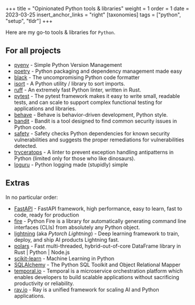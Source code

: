 +++
title = "Opinionated Python tools & libraries"
weight = 1
order = 1
date = 2023-03-25
insert_anchor_links = "right"
[taxonomies]
tags = ["python", "setup", "tldr"]
+++

Here are my go-to tools & libraries for `Python`.

<!-- more -->

## For all projects

- [pyenv](https://github.com/pyenv/pyenv) - Simple Python Version Management
- [poetry](https://python-poetry.org/) - Python packaging and dependency management made easy
- [black](https://github.com/psf/black) - The uncompromising Python code formatter
- [isort](https://github.com/PyCQA/isort) - A Python utility / library to sort imports.
- [ruff](https://github.com/charliermarsh/ruff) - An extremely fast Python linter, written in Rust.
- [pytest](https://docs.pytest.org) - The pytest framework makes it easy to write small, readable tests, and can scale to support complex functional testing for applications and libraries.
- [behave](https://github.com/behave/behave) - Behave is behavior-driven development, Python style.
- [bandit](https://github.com/PyCQA/bandit) - Bandit is a tool designed to find common security issues in Python code.
- [safety](https://github.com/pyupio/safety) - Safety checks Python dependencies for known security vulnerabilities and suggests the proper remediations for vulnerabilities detected.
- [tryceratops](https://github.com/guilatrova/tryceratops) - A linter to prevent exception handling antipatterns in Python (limited only for those who like dinosaurs).
- [loguru](https://github.com/Delgan/loguru) - Python logging made (stupidly) simple

## Extras

In no particular order:

- [FastAPI](https://github.com/tiangolo/fastapi) - FastAPI framework, high performance, easy to learn, fast to code, ready for production
- [fire](https://github.com/google/python-fire) - Python Fire is a library for automatically generating command line interfaces (CLIs) from absolutely any Python object.
- [lightning](https://github.com/Lightning-AI/lightning) (aka *Pytorch Lightning*) - Deep learning framework to train, deploy, and ship AI products Lightning fast.
- [polars](https://github.com/pola-rs/polars) - Fast multi-threaded, hybrid-out-of-core DataFrame library in Rust | Python | Node.js
- [scikit-learn](https://scikit-learn.org/) - Machine Learning in Python
- [SQLAlchemy](https://www.sqlalchemy.org/) - The Python SQL Toolkit and Object Relational Mapper
- [temporal.io](https://temporal.io/) - Temporal is a microservice orchestration platform which enables developers to build scalable applications without sacrificing productivity or reliability.
- [ray.io](https://www.ray.io/) - Ray is a unified framework for scaling AI and Python applications.
